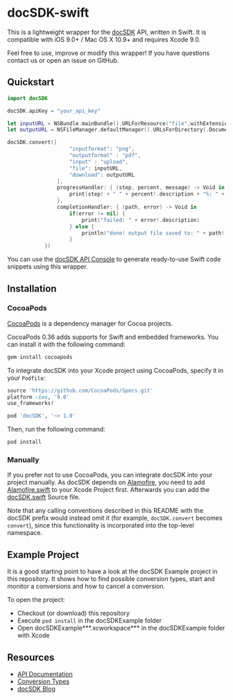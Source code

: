 docSDK-swift
=======================

This is a lightweight wrapper for the [docSDK](https://docSDK.com) API, written in Swift. It is compatible with iOS 9.0+ / Mac OS X 10.9+ and requires Xcode 9.0.

Feel free to use, improve or modify this wrapper! If you have questions contact us or open an issue on GitHub.




## Quickstart

```Swift
import docSDK

docSDK.apiKey = "your_api_key"

let inputURL = NSBundle.mainBundle().URLForResource("file",withExtension: "png")!
let outputURL = NSFileManager.defaultManager().URLsForDirectory(.DocumentDirectory, inDomains: .UserDomainMask)[0] as? NSURL

docSDK.convert([
                    "inputformat": "png",
                    "outputformat" : "pdf",
                    "input" : "upload",
                    "file": inputURL,
                    "download": outputURL
                ],
                progressHandler: { (step, percent, message) -> Void in
                    print(step! + " " + percent!.description + "%: " + message!)
                },
                completionHandler: { (path, error) -> Void in
                    if(error != nil) {
                        print("failed: " + error!.description)
                    } else {
                        println("done! output file saved to: " + path!.description)
                    }   
            })
```

You can use the [docSDK API Console](https://docSDK.com/apiconsole) to generate ready-to-use Swift code snippets using this wrapper.


## Installation


### CocoaPods

[CocoaPods](http://cocoapods.org) is a dependency manager for Cocoa projects.

CocoaPods 0.36 adds supports for Swift and embedded frameworks. You can install it with the following command:

```bash
gem install cocoapods
```

To integrate docSDK into your Xcode project using CocoaPods, specify it in your `Podfile`:

```ruby
source 'https://github.com/CocoaPods/Specs.git'
platform :ios, '9.0'
use_frameworks!

pod 'docSDK', '~> 1.0'
```

Then, run the following command:

```bash
pod install
```

### Manually
If you prefer not to use CocoaPods, you can integrate docSDK into your project manually.
As docSDK depends on [Alamofire](https://github.com/Alamofire/Alamofire), you need to add [Alamofire.swift](https://github.com/Alamofire/Alamofire/blob/master/Source/Alamofire.swift) to your Xcode Project first. Afterwards you can add the [docSDK.swift](https://github.com/docSDK/docSDK-swift/blob/master/Source/docSDK.swift) Source file.

Note that any calling conventions described in this README with the docSDK prefix would instead omit it (for example, ``docSDK.convert`` becomes ``convert``), since this functionality is incorporated into the top-level namespace.


## Example Project

It is a good starting point to have a look at the docSDK Example project in this repository. It shows how to find possible conversion types, start and monitor a conversions and how to cancel a conversion.

To open the project:

* Checkout (or download) this repository
* Execute ``pod install`` in the docSDKExample folder
* Open docSDKExample***.xcworkspace*** in the docSDKExample folder with Xcode

## Resources

* [API Documentation](https://docSDK.com/apidoc)
* [Conversion Types](https://docSDK.com/formats)
* [docSDK Blog](https://docSDK.com/blog)
